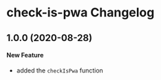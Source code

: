 # check-is-pwa Changelog

## 1.0.0 (2020-08-28)

#### New Feature

- added the `checkIsPwa` function
